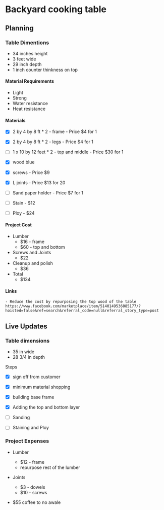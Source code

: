 # Backyard cooking table

## Planning 
### Table Dimentions
- 34 inches height
- 3 feet wide
- 29 inch depth
- 1 inch counter thinkness on top

#### Material Requirements
- Light
- Strong
- Water resistance
- Heat resistance

#### Materials

- [x] 2 by 4 by 8 ft * 2 - frame - Price $4 for 1
- [x] 2 by 4 by 8 ft * 2 - legs - Price $4 for 1
- [ ] 1 x 10 by 12 feet * 2 - top and middle - Price $30 for 1
- [x] wood blue
- [x] screws - Price $9
- [x] L joints - Price $13 for 20
- [ ] Sand paper holder - Price $7 for 1
- [ ] Stain - $12
- [ ] Ploy - $24


#### Project Cost 
- Lumber 
    - $16 - frame
    - $60 - top and bottom
- Screws and Joints
    - $22
- Cleanup and polish
    - $36
- Total
    - $134


#### Links
    - Reduce the cost by repurposing the top wood of the table
    https://www.facebook.com/marketplace/item/5140149536085177/?hoisted=false&ref=search&referral_code=null&referral_story_type=post


## Live Updates

### Table dimensions
- 35 in wide
- 28 3/4 in depth

Steps
- [x] sign off from customer
- [x] minimum material shopping
- [x] building base frame
- [x] Adding the top and bottom layer
- [ ] Sanding
- [ ] Staining and Ploy


### Project Expenses
- Lumber
    - $12 - frame
    - repurpose rest of the lumber
- Joints
    - $3 - dowels
    - $10 - screws

- $55 coffee to no awale

